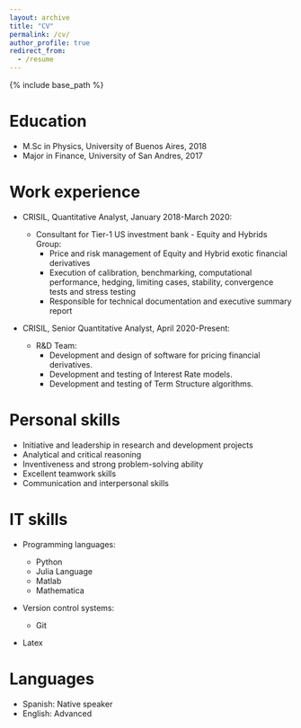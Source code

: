 ```yaml
---
layout: archive
title: "CV"
permalink: /cv/
author_profile: true
redirect_from:
  - /resume
---
```


{% include base_path %}

Education
======
* M.Sc in Physics, University of Buenos Aires, 2018
* Major in Finance, University of San Andres, 2017


Work experience
======
* CRISIL, Quantitative Analyst, January 2018-March 2020:
  * Consultant for Tier-1 US investment bank - Equity and Hybrids Group:
    * Price and risk management of Equity and Hybrid exotic financial derivatives
    * Execution of calibration, benchmarking, computational performance, hedging, limiting cases, stability,
      convergence tests and stress testing
    * Responsible for technical documentation and executive summary report
    
* CRISIL, Senior Quantitative Analyst, April 2020-Present:
  * R&D Team:
    * Development and design of software for pricing financial derivatives.
    * Development and testing of Interest Rate models.
    * Development and testing of Term Structure algorithms.
    
  
Personal skills
======
* Initiative and leadership in research and development projects
* Analytical and critical reasoning
* Inventiveness and strong problem-solving ability 
* Excellent teamwork skills
* Communication and interpersonal skills


IT skills
======
* Programming languages: 
  * Python
  * Julia Language
  * Matlab
  * Mathematica

* Version control systems: 
  * Git

* Latex

Languages
======
* Spanish: Native speaker
* English: Advanced

